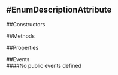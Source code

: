 #EnumDescriptionAttribute
---
##Constructors 


##Methods  







##Properties  



##Events  
####No public events defined

